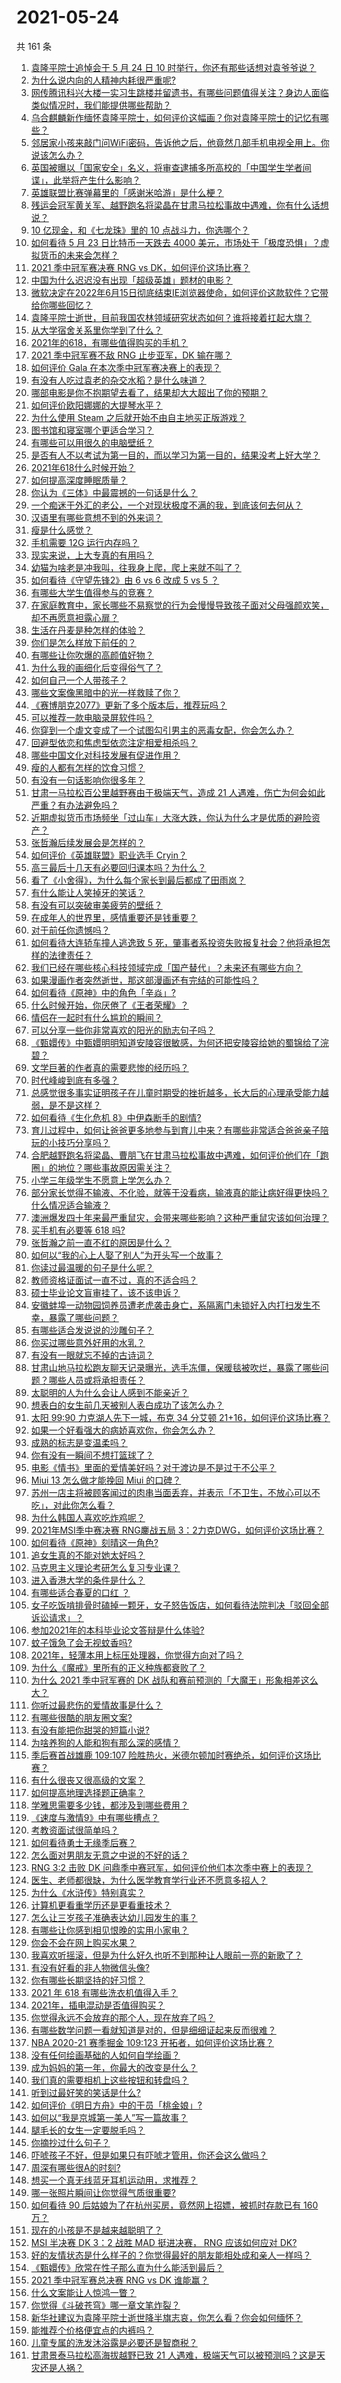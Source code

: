 # 2021-05-24

共 161 条

<!-- BEGIN -->
<!-- 最后更新时间 Mon May 24 2021 17:06:18 GMT+0800 (China Standard Time) -->

1. [袁隆平院士追悼会于 5 月 24 日 10
   时举行，你还有那些话想对袁爷爷说？](https://www.zhihu.com/question/461057842)
2. [为什么说内向的人精神内耗很严重呢?](https://www.zhihu.com/question/438833344)
3. [网传腾讯科兴大楼一实习生跳楼并留遗书，有哪些问题值得关注？身边人面临类似情况时，我们能提供哪些帮助？](https://www.zhihu.com/question/460897836)
4. [乌合麒麟新作缅怀袁隆平院士，如何评价这幅画？你对袁隆平院士的记忆有哪些？](https://www.zhihu.com/question/460974262)
5. [邻居家小孩来敲门问WiFi密码，告诉他之后，他竟然几部手机电视全用上。你说该怎么办？](https://www.zhihu.com/question/331281360)
6. [英国被曝以「国家安全」名义，将审查逮捕多所高校的「中国学生学者间谍」，此举将产生什么影响？](https://www.zhihu.com/question/461115877)
7. [英雄联盟比赛弹幕里的「感谢米哈游」是什么梗？](https://www.zhihu.com/question/459465233)
8. [残运会冠军黄关军、越野跑名将梁晶在甘肃马拉松事故中遇难，你有什么话想说？](https://www.zhihu.com/question/460968811)
9. [10 亿现金，和《七龙珠》里的 10 点战斗力，你选哪个？](https://www.zhihu.com/question/460173231)
10. [如何看待 5 月 23 日比特币一天跌去 4000
    美元，市场处于「极度恐惧」？虚拟货币的未来会怎样？](https://www.zhihu.com/question/461095932)
11. [2021 季中冠军赛决赛 RNG vs DK，如何评价这场比赛？](https://www.zhihu.com/question/461037428)
12. [中国为什么迟迟没有出现「超级英雄」题材的电影？](https://www.zhihu.com/question/55011793)
13. [微软决定在2022年6月15日彻底结束IE浏览器使命，如何评价这款软件？它带给你哪些回忆？](https://www.zhihu.com/question/460468482)
14. [袁隆平院士逝世，目前我国农林领域研究状态如何？谁将接着扛起大旗？](https://www.zhihu.com/question/460815298)
15. [从大学宿舍关系里你学到了什么？](https://www.zhihu.com/question/307670950)
16. [2021年的618，有哪些值得购买的手机？](https://www.zhihu.com/question/454621420)
17. [2021 季中冠军赛不敌 RNG 止步亚军，DK 输在哪？](https://www.zhihu.com/question/461080204)
18. [如何评价 Gala 在本次季中冠军赛决赛上的表现？](https://www.zhihu.com/question/461058033)
19. [有没有人吃过袁老的杂交水稻？是什么味道？](https://www.zhihu.com/question/387581217)
20. [哪部电影是你不抱期望去看了，结果却大大超出了你的预期？](https://www.zhihu.com/question/459734628)
21. [如何评价欧阳娜娜的大提琴水平？](https://www.zhihu.com/question/24905791)
22. [为什么使用 Steam 之后就开始不由自主地买正版游戏？](https://www.zhihu.com/question/40689356)
23. [图书馆和寝室哪个更适合学习？](https://www.zhihu.com/question/459749773)
24. [有哪些可以用很久的电脑壁纸？](https://www.zhihu.com/question/327792318)
25. [是否有人不以考试为第一目的，而以学习为第一目的，结果没考上好大学？](https://www.zhihu.com/question/460572682)
26. [2021年618什么时候开始？](https://www.zhihu.com/question/459767961)
27. [如何提高深度睡眠质量？](https://www.zhihu.com/question/21367788)
28. [你认为《三体》中最震撼的一句话是什么？](https://www.zhihu.com/question/385420567)
29. [一个痴迷于外汇的老公，一个对现状极度不满的我，到底该何去何从？](https://www.zhihu.com/question/455928330)
30. [汉语里有哪些意想不到的外来词？](https://www.zhihu.com/question/266043676)
31. [瘦是什么感觉？](https://www.zhihu.com/question/22954883)
32. [手机需要 12G 运行内存吗？](https://www.zhihu.com/question/375186677)
33. [现实来说，上大专真的有用吗？](https://www.zhihu.com/question/457474857)
34. [幼猫为啥老是冲我叫，往我身上爬，爬上来就不叫了？](https://www.zhihu.com/question/460081963)
35. [如何看待《守望先锋2》由 6 vs 6 改成 5 vs 5 ？](https://www.zhihu.com/question/460587592)
36. [有哪些大学生值得参与的竞赛？](https://www.zhihu.com/question/31062548)
37. [在家庭教育中，家长哪些不易察觉的行为会慢慢导致孩子面对父母强颜欢笑，却不再愿意袒露心扉？](https://www.zhihu.com/question/459355038)
38. [生活在丹麦是种怎样的体验？](https://www.zhihu.com/question/26964373)
39. [你们是怎么样放下前任的？](https://www.zhihu.com/question/455171105)
40. [有哪些让你吹爆的高颜值好物？](https://www.zhihu.com/question/426328147)
41. [为什么我的画细化后变得俗气了？](https://www.zhihu.com/question/460910662)
42. [如何自己一个人带孩子？](https://www.zhihu.com/question/24226804)
43. [哪些文案像黑暗中的光一样救赎了你？](https://www.zhihu.com/question/438228714)
44. [《赛博朋克2077》更新了多个版本后，推荐玩吗？](https://www.zhihu.com/question/459261164)
45. [可以推荐一款电脑录屏软件吗？](https://www.zhihu.com/question/26614459)
46. [你穿到一个虐文变成了一个试图勾引男主的恶毒女配，你会怎么办？](https://www.zhihu.com/question/413029409)
47. [回避型依恋和焦虑型依恋注定相爱相杀吗？](https://www.zhihu.com/question/375537174)
48. [哪些中国文化对科技发展有促进作用？](https://www.zhihu.com/question/460009331)
49. [瘦的人都有怎样的饮食习惯？](https://www.zhihu.com/question/297324329)
50. [有没有一句话影响你很多年？](https://www.zhihu.com/question/362280797)
51. [甘肃一马拉松百公里越野赛由于极端天气，造成 21
    人遇难，伤亡为何会如此严重？有办法避免吗？](https://www.zhihu.com/question/460921357)
52. [近期虚拟货币市场频坐「过山车」大涨大跌，你认为什么才是优质的避险资产？](https://www.zhihu.com/question/460590045)
53. [张哲瀚后续发展会是怎样的？](https://www.zhihu.com/question/453445712)
54. [如何评价《英雄联盟》职业选手 Cryin？](https://www.zhihu.com/question/314822598)
55. [高三最后十几天有必要回归课本吗？为什么？](https://www.zhihu.com/question/460030488)
56. [看了《小舍得》，为什么每个家长到最后都成了田雨岚？](https://www.zhihu.com/question/459006239)
57. [有什么能让人笑掉牙的笑话？](https://www.zhihu.com/question/456478123)
58. [有没有可以突破审美疲劳的壁纸？](https://www.zhihu.com/question/450376556)
59. [在成年人的世界里，感情重要还是钱重要？](https://www.zhihu.com/question/458799033)
60. [对于前任你遗憾吗？](https://www.zhihu.com/question/433468613)
61. [如何看待大连轿车撞人逃逸致 5
    死，肇事者系投资失败报复社会？他将承担怎样的法律责任？](https://www.zhihu.com/question/460975066)
62. [我们已经在哪些核心科技领域完成「国产替代」？未来还有哪些方向？](https://www.zhihu.com/question/459893257)
63. [如果漫画作者突然逝世，那这部漫画还有完结的可能性吗？](https://www.zhihu.com/question/460464213)
64. [如何看待《原神》中的角色「辛焱」?](https://www.zhihu.com/question/460105419)
65. [什么时候开始，你厌倦了《王者荣耀》？](https://www.zhihu.com/question/459401567)
66. [情侣在一起时有什么尴尬的瞬间？](https://www.zhihu.com/question/58489668)
67. [可以分享一些你非常喜欢的阳光的励志句子吗？](https://www.zhihu.com/question/459087332)
68. [《甄嬛传》中甄嬛明明知道安陵容很敏感，为何还把安陵容给她的蜀锦给了浣碧？](https://www.zhihu.com/question/325114276)
69. [文学巨著的作者真的需要悲惨的经历吗？](https://www.zhihu.com/question/460887760)
70. [时代峰峻到底有多强？](https://www.zhihu.com/question/459886563)
71. [总感觉很多事实证明孩子在儿童时期受的挫折越多，长大后的心理承受能力越弱，是不是这样？](https://www.zhihu.com/question/266704437)
72. [如何看待《生化危机 8》中伊森断手的剧情?](https://www.zhihu.com/question/458175918)
73. [育儿过程中，如何让爸爸更多地参与到育儿中来？有哪些非常适合爸爸亲子陪玩的小技巧分享吗？](https://www.zhihu.com/question/460025389)
74. [合肥越野跑名将梁晶、曹朋飞在甘肃马拉松事故中遇难，如何评价他们在「跑圈」的地位？哪些事故原因需关注？](https://www.zhihu.com/question/461006549)
75. [小学三年级学生不愿意上学怎么办？](https://www.zhihu.com/question/294090819)
76. [部分家长觉得不输液、不化验，就等于没看病，输液真的能让病好得更快吗？什么情况适合输液？](https://www.zhihu.com/question/458588694)
77. [澳洲爆发四十年来最严重鼠灾，会带来哪些影响？这种严重鼠灾该如何治理？](https://www.zhihu.com/question/460691340)
78. [买手机有必要等 618 吗?](https://www.zhihu.com/question/457283212)
79. [张哲瀚之前一直不红的原因是什么？](https://www.zhihu.com/question/460716232)
80. [如何以“我的心上人娶了别人”为开头写一个故事？](https://www.zhihu.com/question/439648415)
81. [你读过最温暖的句子是什么呢？](https://www.zhihu.com/question/459103089)
82. [教师资格证面试一直不过，真的不适合吗？](https://www.zhihu.com/question/460195699)
83. [硕士毕业论文盲审挂了，该不该申诉？](https://www.zhihu.com/question/398964694)
84. [安徽蚌埠一动物园饲养员遭老虎袭击身亡，系隔离门未锁好入内打扫发生不幸，暴露了哪些问题？](https://www.zhihu.com/question/461014605)
85. [有哪些适合发说说的沙雕句子？](https://www.zhihu.com/question/363265841)
86. [你买过哪些意外好用的水乳？](https://www.zhihu.com/question/343179934)
87. [有没有一眼就忘不掉的古诗词？](https://www.zhihu.com/question/442263225)
88. [甘肃山地马拉松跑友聊天记录曝光，选手冻僵，保暖毯被吹烂，暴露了哪些问题？哪些人员或将承担责任？](https://www.zhihu.com/question/460936873)
89. [太聪明的人为什么会让人感到不能亲近？](https://www.zhihu.com/question/449801792)
90. [想表白的女生前几天被别人表白成功了该怎么办？](https://www.zhihu.com/question/457390121)
91. [太阳 99:90 力克湖人先下一城，布克 34 分艾顿
    21+16，如何评价这场比赛？](https://www.zhihu.com/question/461082867)
92. [如果一个好看强大的病娇喜欢你，你会怎么办？](https://www.zhihu.com/question/361078749)
93. [成熟的标志是变温柔吗？](https://www.zhihu.com/question/458040513)
94. [你有没有一瞬间不想打篮球了？](https://www.zhihu.com/question/456341403)
95. [电影《情书》里面的爱情美好吗？对于渡边是不是过于不公平？](https://www.zhihu.com/question/311035807)
96. [Miui 13 怎么做才能挽回 Miui 的口碑？](https://www.zhihu.com/question/460390365)
97. [苏州一店主将被顾客闻过的肉串当面丢弃，并表示「不卫生，不放心可以不吃」，对此你怎么看？](https://www.zhihu.com/question/460604746)
98. [为什么韩国人喜欢吃炸鸡呢？](https://www.zhihu.com/question/22146758)
99. [2021年MSI季中赛决赛 RNG鏖战五局
    3：2力克DWG，如何评价这场比赛？](https://www.zhihu.com/question/461076249)
100. [如何看待《原神》刻晴这一角色?](https://www.zhihu.com/question/421862145)
101. [追女生真的不能对她太好吗？](https://www.zhihu.com/question/435541311)
102. [马克思主义理论考研怎么复习专业课？](https://www.zhihu.com/question/64680706)
103. [进入香港大学的条件是什么？](https://www.zhihu.com/question/20458470)
104. [有哪些适合春夏的口红 ？](https://www.zhihu.com/question/319260175)
105. [女子吃饭啃排骨时磕掉一颗牙，女子怒告饭店，如何看待法院判决「驳回全部诉讼请求」？](https://www.zhihu.com/question/460584839)
106. [参加2021年的本科毕业论文答辩是什么体验?](https://www.zhihu.com/question/459519640)
107. [蚊子饿急了会无视蚊香吗?](https://www.zhihu.com/question/374704654)
108. [2021年，轻薄本用上标压处理器，你觉得方向对了吗？](https://www.zhihu.com/question/460874311)
109. [为什么《魔戒》里所有的正义种族都衰败了？](https://www.zhihu.com/question/457060439)
110. [为什么 2021 季中冠军赛的 DK
     战队和赛前预测的「大魔王」形象相差这么大？](https://www.zhihu.com/question/459640343)
111. [你听过最悲伤的爱情故事是什么？](https://www.zhihu.com/question/41501130)
112. [有哪些很酷的朋友圈文案?](https://www.zhihu.com/question/346046856)
113. [有没有能把你甜哭的短篇小说?](https://www.zhihu.com/question/333114370)
114. [为啥养狗的人能和狗有那么深的感情？](https://www.zhihu.com/question/413857398)
115. [季后赛首战雄鹿 109:107
     险胜热火，米德尔顿加时赛绝杀，如何评价这场比赛？](https://www.zhihu.com/question/460920931)
116. [有什么很丧又很高级的文案？](https://www.zhihu.com/question/444780653)
117. [如何提高地理选择题正确率？](https://www.zhihu.com/question/337971922)
118. [学雅思需要多少钱，都涉及到哪些费用？](https://www.zhihu.com/question/360178959)
119. [《速度与激情9》中有哪些槽点？](https://www.zhihu.com/question/460503368)
120. [考教资面试很简单吗？](https://www.zhihu.com/question/453353319)
121. [如何看待勇士无缘季后赛？](https://www.zhihu.com/question/460793468)
122. [怎么面对男朋友无意之中说的不好的话？](https://www.zhihu.com/question/460839405)
123. [RNG 3:2 击败 DK
     问鼎季中赛冠军，如何评价他们本次季中赛上的表现？](https://www.zhihu.com/question/461077442)
124. [医生、老师都很缺，为什么医学教育学行业还不愿意多招人？](https://www.zhihu.com/question/455946878)
125. [为什么《水浒传》特别真实？](https://www.zhihu.com/question/445932631)
126. [计算机更看重学历还是更看重技术？](https://www.zhihu.com/question/454783960)
127. [怎么让三岁孩子准确表达幼儿园发生的事？](https://www.zhihu.com/question/455057144)
128. [有哪些让你感到相见恨晚的实用小家电？](https://www.zhihu.com/question/425277382)
129. [你会不会在网上购买水果？](https://www.zhihu.com/question/369801334)
130. [我喜欢听摇滚，但是为什么好久也听不到那种让人眼前一亮的新歌了？](https://www.zhihu.com/question/455885166)
131. [有没有好看的非人物微信头像?](https://www.zhihu.com/question/387563344)
132. [你有哪些长期坚持的好习惯？](https://www.zhihu.com/question/447430462)
133. [2021 年 618 有哪些洗衣机值得入手？](https://www.zhihu.com/question/457255379)
134. [2021年，插电混动是否值得购买？](https://www.zhihu.com/question/460152359)
135. [你觉得永远不会放弃的那个人，现在放弃了吗？](https://www.zhihu.com/question/459833856)
136. [有哪些数学问题一看就知道是对的，但是细细证起来反而很难？](https://www.zhihu.com/question/459708225)
137. [NBA 2020-21 赛季掘金 109:123
     开拓者，如何评价这场比赛？](https://www.zhihu.com/question/460937287)
138. [没有任何绘画基础的人如何自学绘画？](https://www.zhihu.com/question/21095093)
139. [成为妈妈的第一年，你最大的改变是什么？](https://www.zhihu.com/question/445013316)
140. [我们真的需要相机上这些按钮和转盘吗？](https://www.zhihu.com/question/459960019)
141. [听到过最好笑的笑话是什么?](https://www.zhihu.com/question/458232484)
142. [如何评价《明日方舟》中的干员「桃金娘」?](https://www.zhihu.com/question/460102315)
143. [如何以“我是京城第一美人”写一篇故事？](https://www.zhihu.com/question/437673871)
144. [腿毛长的女生一定要脱毛吗？](https://www.zhihu.com/question/297055873)
145. [你摘抄过什么句子？](https://www.zhihu.com/question/314121506)
146. [吓唬孩子不好，但是如果只有吓唬才管用，你还会这么做吗？](https://www.zhihu.com/question/460630935)
147. [周深有哪些很A的时刻?](https://www.zhihu.com/question/403704908)
148. [想买一个真无线蓝牙耳机运动用，求推荐？](https://www.zhihu.com/question/274765605)
149. [哪一张照片瞬间让你觉得气质很重要?](https://www.zhihu.com/question/297341335)
150. [如何看待 90 后姑娘为了在杭州买房，竟然网上招嫖，被抓时存款已有 160
     万？](https://www.zhihu.com/question/460671555)
151. [现在的小孩是不是越来越聪明了？](https://www.zhihu.com/question/454361471)
152. [MSI 半决赛 DK 3：2 战胜 MAD 挺进决赛， RNG 应该如何应对
     DK?](https://www.zhihu.com/question/460911302)
153. [好的友情状态是什么样子的？你觉得最好的朋友能相处成和亲人一样吗？](https://www.zhihu.com/question/460839642)
154. [《甄嬛传》欣常在性子那么直为什么能活到最后？](https://www.zhihu.com/question/459465431)
155. [2021 季中冠军赛总决赛 RNG vs DK 谁能赢？](https://www.zhihu.com/question/460911288)
156. [什么文案能让人惊鸿一瞥？](https://www.zhihu.com/question/451181423)
157. [你觉得《斗破苍穹》哪一章文笔炸裂？](https://www.zhihu.com/question/455079084)
158. [新华社建议为袁隆平院士逝世降半旗志哀，你怎么看？你会如何缅怀？](https://www.zhihu.com/question/460853429)
159. [能推荐个价格便宜点的内裤吗？](https://www.zhihu.com/question/408737469)
160. [儿童专属的洗发沐浴露是必要还是智商税？](https://www.zhihu.com/question/460350405)
161. [甘肃景泰马拉松高海拔越野已致 21
     人遇难，极端天气可以被预测吗？这是天灾还是人祸？](https://www.zhihu.com/question/460923810)

<!-- END -->
